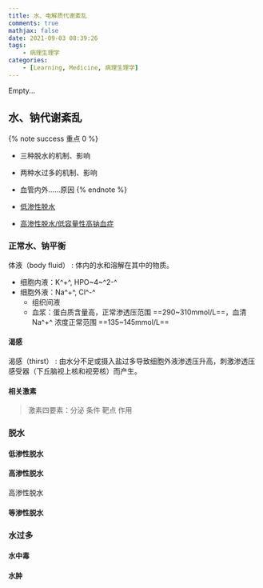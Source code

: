 ```yaml
---
title: 水、电解质代谢紊乱
comments: true
mathjax: false
date: 2021-09-03 08:39:26
tags:
    - 病理生理学
categories:
    - [Learning, Medicine, 病理生理学]
---
```


Empty...

<!--more-->

## 水、钠代谢紊乱

{% note success 重点 0 %}
- 三种脱水的机制、影响
- 两种水过多的机制、影响
- 血管内外……原因
{% endnote %}

- [低渗性脱水](#低渗性脱水)
- [高渗性脱水/低容量性高钠血症](#高渗性脱水)

### 正常水、钠平衡

体液（body fluid）
: 体内的水和溶解在其中的物质。

- 细胞内液：K^+^, HPO~4~^2-^
- 细胞外液：Na^+^, Cl^-^
    - 组织间液
    - 血浆：蛋白质含量高，正常渗透压范围 ==290\~310mmol/L==，血清 Na^+^ 浓度正常范围 ==135\~145mmol/L==

#### 渴感

渴感（thirst）
: 由水分不足或摄入盐过多导致细胞外液渗透压升高，刺激渗透压感受器（下丘脑视上核和视旁核）而产生。

#### 相关激素

> 激素四要素：分泌 条件 靶点 作用

### 脱水

#### 低渗性脱水

#### 高渗性脱水

高渗性脱水

#### 等渗性脱水

### 水过多

#### 水中毒

#### 水肿
